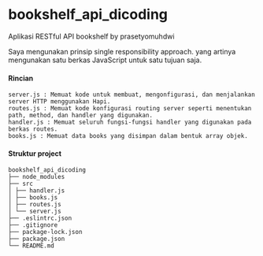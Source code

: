 # bookshelf_api_dicoding
Aplikasi RESTful API bookshelf by prasetyomuhdwi

Saya mengunakan prinsip single responsibility approach. yang artinya mengunakan satu berkas JavaScript untuk satu tujuan saja.

#### Rincian
```
server.js : Memuat kode untuk membuat, mengonfigurasi, dan menjalankan server HTTP menggunakan Hapi.
routes.js : Memuat kode konfigurasi routing server seperti menentukan path, method, dan handler yang digunakan.
handler.js : Memuat seluruh fungsi-fungsi handler yang digunakan pada berkas routes.
books.js : Memuat data books yang disimpan dalam bentuk array objek.
```

#### Struktur project
```
bookshelf_api_dicoding
├── node_modules
├── src
│ ├── handler.js
│ ├── books.js
│ ├── routes.js
│ └── server.js
├── .eslintrc.json
├── .gitignore
├── package-lock.json
├── package.json
└── README.md
```